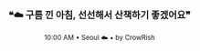 <div align="center">

<br>

<h3>❝☁️ 구름 낀 아침, 선선해서 산책하기 좋겠어요❞</h3>

<sub>10:00 AM • Seoul ☁️ • by CrowRish</sub>

<br>

</div>